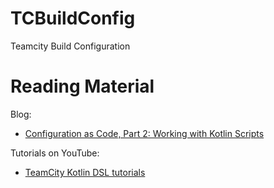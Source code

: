 # TCBuildConfig
Teamcity Build Configuration


# Reading Material


Blog:
- [Configuration as Code, Part 2: Working with Kotlin Scripts](https://blog.jetbrains.com/teamcity/2019/03/configuration-as-code-part-2-working-with-kotlin-scripts/)


Tutorials on YouTube:
- [TeamCity Kotlin DSL tutorials](https://youtube.com/playlist?list=PLQ176FUIyIUaW-RqAJLbSZe59l6r7t8wp&si=FpxhWWVBHC6UwLez)
